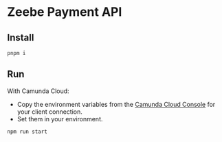 # Zeebe Payment API

## Install

```
pnpm i
```

## Run

With Camunda Cloud: 

* Copy the environment variables from the [Camunda Cloud Console](https://camunda.io) for your client connection.
* Set them in your environment.

```
npm run start
```